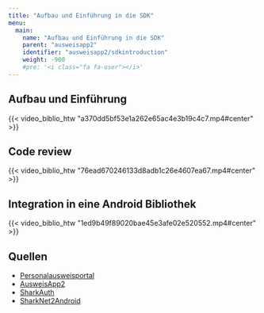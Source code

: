 ```yaml
---
title: "Aufbau und Einführung in die SDK"
menu:
  main:
    name: "Aufbau und Einführung in die SDK"
    parent: "ausweisapp2"
    identifier: "ausweisapp2/sdkintroduction"
    weight: -900
    #pre: '<i class="fa fa-user"></i>'
---
```


## Aufbau und Einführung

{{< video_biblio_htw "a370dd5bf53e1a262e65ac4e3b19c4c7.mp4#center" >}}

## Code review

{{< video_biblio_htw "76ead670246133d8adb1c26e4607ea67.mp4#center" >}}

## Integration in eine Android Bibliothek

{{< video_biblio_htw "1ed9b49f89020bae45e3afe02e520552.mp4#center" >}}

## Quellen

- [Personalausweisportal](https://www.personalausweisportal.de/SharedDocs/Downloads/DE/Material-Dienstleister/anwenderhandbuch.pdf?__blob=publicationFile&v=2)
- [AusweisApp2](https://github.com/Governikus/AusweisApp2/)
- [SharkAuth](https://github.com/sharkauth)
- [SharkNet2Android](https://github.com/SharedKnowledge/SharkNet2Android)

&nbsp;
